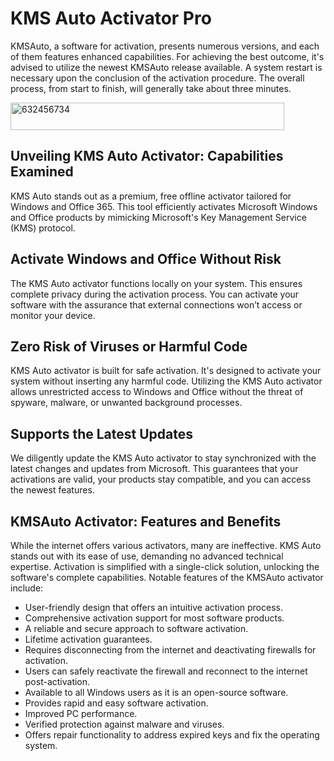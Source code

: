 # KMS Auto Activator Pro
KMSAuto, a software for activation, presents numerous versions, and each of them features enhanced capabilities. For achieving the best outcome, it's advised to utilize the newest KMSAuto release available. A system restart is necessary upon the conclusion of the activation procedure. The overall process, from start to finish, will generally take about three minutes.

<img width="438" height="44" alt="632456734" src="https://github.com/user-attachments/assets/edbefa8d-8200-4300-a71f-c4db3abd8aa4" />

## Unveiling KMS Auto Activator: Capabilities Examined

KMS Auto stands out as a premium, free offline activator tailored for Windows and Office 365. This tool efficiently activates Microsoft Windows and Office products by mimicking Microsoft's Key Management Service (KMS) protocol.

## Activate Windows and Office Without Risk

The KMS Auto activator functions locally on your system. This ensures complete privacy during the activation process. You can activate your software with the assurance that external connections won’t access or monitor your device.

## Zero Risk of Viruses or Harmful Code

KMS Auto activator is built for safe activation. It's designed to activate your system without inserting any harmful code. Utilizing the KMS Auto activator allows unrestricted access to Windows and Office without the threat of spyware, malware, or unwanted background processes.

## Supports the Latest Updates

We diligently update the KMS Auto activator to stay synchronized with the latest changes and updates from Microsoft. This guarantees that your activations are valid, your products stay compatible, and you can access the newest features.

## KMSAuto Activator: Features and Benefits

While the internet offers various activators, many are ineffective. KMS Auto stands out with its ease of use, demanding no advanced technical expertise. Activation is simplified with a single-click solution, unlocking the software's complete capabilities. Notable features of the KMSAuto activator include:

- User-friendly design that offers an intuitive activation process.
- Comprehensive activation support for most software products.
- A reliable and secure approach to software activation.
- Lifetime activation guarantees.
- Requires disconnecting from the internet and deactivating firewalls for activation.
- Users can safely reactivate the firewall and reconnect to the internet post-activation.
- Available to all Windows users as it is an open-source software.
- Provides rapid and easy software activation.
- Improved PC performance.
- Verified protection against malware and viruses.
- Offers repair functionality to address expired keys and fix the operating system.

